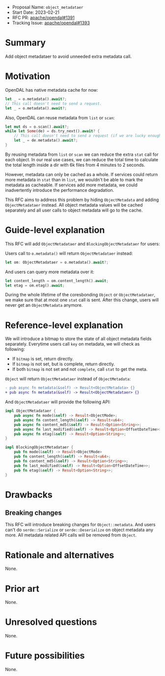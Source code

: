 - Proposal Name: `object_metadataer`
- Start Date: 2023-02-21
- RFC PR: [apache/opendal#1391](https://github.com/apache/opendal/pull/1391)
- Tracking Issue: [apache/opendal#1393](https://github.com/apache/opendal/issues/1393)

# Summary

Add object metadataer to avoid unneeded extra metadata call.

# Motivation

OpenDAL has native metadata cache for now:

```rust
let _ = o.metadata().await?;
// This call doesn't need to send a request.
let _ = o.metadata().await?;
```

Also, OpenDAL can reuse metadata from `list` or `scan`:

```rust
let mut ds = o.scan().await?;
while let Some(de) = ds.try_next().await? {
    // This call doesn't need to send a request (if we are lucky enough).
    let _ = de.metadata().await?;
}
```

By reusing metadata from `list` or `scan` we can reduce the extra `stat` call for each object. In our real use cases, we can reduce the total time to calculate the total length inside a dir with 6k files from 4 minutes to 2 seconds.

However, metadata can only be cached as a whole. If services could return more metadata in `stat` than in `list`, we wouldn't be able to mark the metadata as cacheable. If services add more metadata, we could inadvertently introduce the performance degradation.

This RFC aims to address this problem by hiding `ObjectMetadata` and adding `ObjectMetadataer` instead. All object metadata values will be cached separately and all user calls to object metadata will go to the cache.

# Guide-level explanation

This RFC will add `ObjectMetadataer` and `BlockingObjectMetadataer` for users:

Users call to `o.metadata()` will return `ObjectMetadataer` instead:

```rust
let om: ObjectMetadataer = o.metadata().await?;
```

And users can query more metadata over it:

```rust
let content_length = om.content_length().await;
let etag = om.etag().await;
```

During the whole lifetime of the coresbonding `Object` or `ObjectMetadataer`, we make sure that at most one `stat` call is sent. After this change, users will never get an `ObjectMetadata` anymore.

# Reference-level explanation

We will introduce a bitmap to store the state of all object metadata fields separately. Everytime users call `key` on metadata, we will check as following:

- If `bitmap` is set, return directly.
- If `bitmap` is not set, but is complete, return directly.
- If both `bitmap` is not set and not `complete`, call `stat` to get the meta.

`Object` will return `ObjectMetadataer` instead of `ObjectMetadata`:

```diff
- pub async fn metadata(&self) -> Result<ObjectMetadata> {}
+ pub async fn metadata(&self) -> Result<ObjectMetadataer> {}
```

And `ObjectMetadataer` will provide the following API:

```rust
impl ObjectMetadataer {
    pub async fn mode(&self) -> Result<ObjectMode>;
    pub async fn content_length(&self) -> Result<u64>;
    pub async fn content_md5(&self) -> Result<Option<String>>;
    pub async fn last_modified(&self) -> Result<Option<OffsetDateTime>>;
    pub async fn etag(&self) -> Result<Option<String>>;
}

impl BlockingObjectMetadataer {
    pub fn mode(&self) -> Result<ObjectMode>
    pub fn content_length(&self) -> Result<u64>;
    pub fn content_md5(&self) -> Result<Option<String>>;
    pub fn last_modified(&self) -> Result<Option<OffsetDateTime>>;
    pub fn etag(&self) -> Result<Option<String>>;
}
```

# Drawbacks

## Breaking changes

This RFC will introduce breaking changes for `Object::metadata`. And users can't do `serde::Serialize` or `serde::Deserialize` on object metadata any more. All metadata related API calls will be removed from `Object`.

# Rationale and alternatives

None.

# Prior art

None.

# Unresolved questions

None.

# Future possibilities

None.
